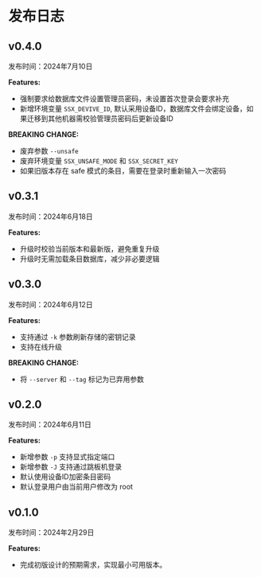 # 发布日志

## v0.4.0

发布时间：2024年7月10日

**Features:**

- 强制要求给数据库文件设置管理员密码，未设置首次登录会要求补充
- 新增环境变量 `SSX_DEVIVE_ID`, 默认采用设备ID，数据库文件会绑定设备，如果迁移到其他机器需校验管理员密码后更新设备ID

**BREAKING CHANGE:**

- 废弃参数 `--unsafe`
- 废弃环境变量 `SSX_UNSAFE_MODE` 和 `SSX_SECRET_KEY`
- 如果旧版本存在 safe 模式的条目，需要在登录时重新输入一次密码

## v0.3.1

发布时间：2024年6月18日

**Features:**

- 升级时校验当前版本和最新版，避免重复升级
- 升级时无需加载条目数据库，减少非必要逻辑

## v0.3.0

发布时间：2024年6月12日

**Features:**

- 支持通过 `-k` 参数刷新存储的密钥记录
- 支持在线升级

**BREAKING CHANGE:**

- 将 `--server` 和 `--tag` 标记为已弃用参数

## v0.2.0

发布时间：2024年6月11日

**Features:**

- 新增参数 `-p` 支持显式指定端口
- 新增参数 `-J` 支持通过跳板机登录
- 默认使用设备ID加密条目密码
- 默认登录用户由当前用户修改为 root

## v0.1.0

发布时间：2024年2月29日

**Features:**

- 完成初版设计的预期需求，实现最小可用版本。
